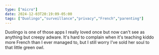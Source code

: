```yaml
---
type: ["micro"]
date: 2024-12-03T20:19:09-05:00
tags: ["Duolingo","surveillance","privacy","French","parenting"]
---
```

Duolingo is one of those apps I really loved once but now can't see as anything but creepy adware. It's hard to complain when it's teaching kiddo more French than I ever managed to, but I still worry I've sold her soul to that little green owl.
